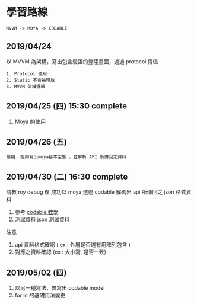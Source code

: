 # 學習路線
  
    MVVM -> MOYA -> CODABLE

## 2019/04/24 

以 MVVM 為架構，寫出包含驗證的登陸畫面，透過 protocol 傳值
```
1. Protocol 使用
2. Static 不會被釋放
3. MVVM 架構邏輯
```
## 2019/04/25 (四) 15:30 complete

1. Moya 的使用 

## 2019/04/26 (五)

    預期  能夠寫出moya基本型態 ，並解析 API 所傳回之資料

## 2019/04/30 (二) 16:30 complete

請教 roy debug 後 成功以 moya 透過 codable 解碼出 api 所傳回之 json 格式資料
1. 參考     [codable 教學](http://swiftcafe.io/post/codable)
2. 測試資料 [json 測試資料](https://jsonplaceholder.typicode.com/users) 

注意 
1. api 資料格式確認 ( ex :  外層是否還有用陣列包含 )
2. 對應之資料確認 (ex :  大小寫, 是否一致) 

## 2019/05/02 (四)
1. 以另一種寫法，普寫出 codable model 
2. for in 的基礎用法變更
